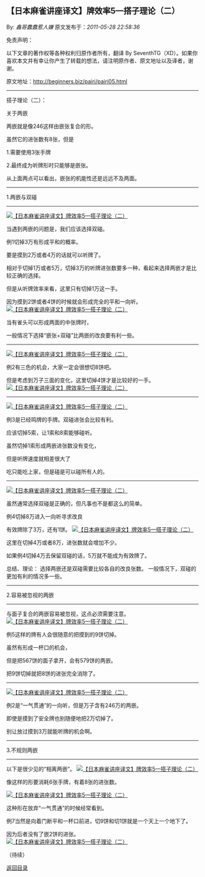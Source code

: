 ## 【日本麻雀讲座译文】牌效率5—搭子理论（二）

By: *鑫哥蠢蠢惹人嫌* 原文发布于：*2011-05-28 22:58:36*

免责声明：

以下文章的著作权等各种权利归原作者所有，翻译 By
SeventhTG（XD）。如果你喜欢本文并有幸让你产生了转载的想法，请注明原作者、原文地址以及译者，谢谢。

原文地址：http://beginners.biz/pairi/pairi05.html

------------------------------------------------------------------------------------

搭子理论（二）：

关于两嵌

两嵌就是像246这样由嵌张复合的形。

虽然它的进张数有8张，但是

1.需要使用3张手牌

2.最终成为听牌形时只能够是嵌张。

从上面两点可以看出，嵌张的机能性还是远远不及两面。

------------------------------------------------------------------------------------

1.两嵌与双碰

------------------------------------------------------------------------------------
[![【日本麻雀讲座译文】牌效率5&mdash;搭子理论（二）](http://s16.sinaimg.cn/middle/7f78b76fga4576ed3525f&amp;690)](http://photo.blog.sina.com.cn/showpic.html#blogid=7f78b76f0100ruen&url=http://s16.sinaimg.cn/orignal/7f78b76fga4576ed3525f)

当遇到两嵌的问题是，我们应该选择双碰。

例1切掉3万有形成平和的概率。

要是摸到2万或者4万的话就可以听牌了。

相对于切掉1万或者5万，切掉3万的听牌进张数要多一种，看起来选择两嵌才是比较正确的选择。

但是从听牌效率来看，这里只有切掉1万这一手。

因为摸到2饼或者4饼的时候就会形成完全的平和一向听。
[![【日本麻雀讲座译文】牌效率5&mdash;搭子理论（二）](http://s9.sinaimg.cn/middle/7f78b76fga45780c74f58&amp;690)](http://photo.blog.sina.com.cn/showpic.html#blogid=7f78b76f0100ruen&url=http://s9.sinaimg.cn/orignal/7f78b76fga45780c74f58)

当有雀头可以形成两面的中张牌时，

一般情况下选择“嵌张+双碰”比两嵌的改良要有利一些。

------------------------------------------------------------------------------------
[![【日本麻雀讲座译文】牌效率5&mdash;搭子理论（二）](http://s13.sinaimg.cn/middle/7f78b76fga4578cfc90cc&amp;690)](http://photo.blog.sina.com.cn/showpic.html#blogid=7f78b76f0100ruen&url=http://s13.sinaimg.cn/orignal/7f78b76fga4578cfc90cc)

例2有三色的机会，大家一定会很想切8饼吧。

但是考虑到万子三面的变化，这里切掉4饼才是比较好的一手。
[![【日本麻雀讲座译文】牌效率5&mdash;搭子理论（二）](http://s1.sinaimg.cn/middle/7f78b76fga4579ac45ee0&amp;690)](http://photo.blog.sina.com.cn/showpic.html#blogid=7f78b76f0100ruen&url=http://s1.sinaimg.cn/orignal/7f78b76fga4579ac45ee0)

------------------------------------------------------------------------------------
[![【日本麻雀讲座译文】牌效率5&mdash;搭子理论（二）](http://s2.sinaimg.cn/middle/7f78b76fga4579bf63f81&amp;690)](http://photo.blog.sina.com.cn/showpic.html#blogid=7f78b76f0100ruen&url=http://s2.sinaimg.cn/orignal/7f78b76fga4579bf63f81)

例3是已经鸣牌的手牌。双碰进张会比较有利。

应该切掉5索，让1索和8索能够碰听。

虽然切掉1索形成两嵌进张数没有变化，

但是听牌速度就相差很大了

吃只能吃上家，但是碰是可以碰所有人的。

------------------------------------------------------------------------------------
[![【日本麻雀讲座译文】牌效率5&mdash;搭子理论（二）](http://s14.sinaimg.cn/middle/7f78b76fga457bf24e8ad&amp;690)](http://photo.blog.sina.com.cn/showpic.html#blogid=7f78b76f0100ruen&url=http://s14.sinaimg.cn/orignal/7f78b76fga457bf24e8ad)

虽然通常选择双碰是正确的，但凡事也不是都这么的简单。

例4切掉8万进入一向听寻求改良

有效牌除了3万，还有1饼。
[![【日本麻雀讲座译文】牌效率5&mdash;搭子理论（二）](http://s7.sinaimg.cn/middle/7f78b76fga457e0d74826&amp;690)](http://photo.blog.sina.com.cn/showpic.html#blogid=7f78b76f0100ruen&url=http://s7.sinaimg.cn/orignal/7f78b76fga457e0d74826)

这里在切掉4万或者8万，进张数就会增加不少。

如果例4切掉4万去保留双碰的话，5万就不能成为有效牌了。

总结、理论：
选择两嵌还是双碰需要比较各自的改良张数。
一般情况下，双碰的更加有利的情况多一些。

------------------------------------------------------------------------------------

2.容易被忽视的两嵌

------------------------------------------------------------------------------------

与面子复合的两嵌容易被忽视，这点必须需要注意。
[![【日本麻雀讲座译文】牌效率5&mdash;搭子理论（二）](http://s10.sinaimg.cn/middle/7f78b76fga4580caf3609&amp;690)](http://photo.blog.sina.com.cn/showpic.html#blogid=7f78b76f0100ruen&url=http://s10.sinaimg.cn/orignal/7f78b76fga4580caf3609)

例5这样的牌有人会很随意的把摸到的9饼切掉。

虽然有形成一杯口的机会，

但是把567饼的面子拿开，会有579饼的两嵌。

把9饼切掉就把8饼的进张完全消除了。

------------------------------------------------------------------------------------
[![【日本麻雀讲座译文】牌效率5&mdash;搭子理论（二）](http://s5.sinaimg.cn/middle/7f78b76fga45813a5d5e4&amp;690)](http://photo.blog.sina.com.cn/showpic.html#blogid=7f78b76f0100ruen&url=http://s5.sinaimg.cn/orignal/7f78b76fga45813a5d5e4)

例2是“一气贯通”的一向听，但是万子含有246万的两嵌。

即使是摸到了安全牌也别随便地把2万切掉了。

别让放过摸到3万就能听牌的机会啊。

------------------------------------------------------------------------------------

3.不规则两嵌

------------------------------------------------------------------------------------

以下是很少见的“相离两嵌”。
[![【日本麻雀讲座译文】牌效率5&mdash;搭子理论（二）](http://s3.sinaimg.cn/middle/7f78b76fga4582cb49302&amp;690)](http://photo.blog.sina.com.cn/showpic.html#blogid=7f78b76f0100ruen&url=http://s3.sinaimg.cn/orignal/7f78b76fga4582cb49302)

像这样的形要消耗6张手牌，有着8张的进张数。

[![【日本麻雀讲座译文】牌效率5&mdash;搭子理论（二）](http://s11.sinaimg.cn/middle/7f78b76fga45831f0079a&amp;690)](http://photo.blog.sina.com.cn/showpic.html#blogid=7f78b76f0100ruen&url=http://s11.sinaimg.cn/orignal/7f78b76fga45831f0079a)

这种形在放弃“一气贯通”的时候经常看到。

例7当然是向着门断平和一杯口前进，切9饼和切1饼就是一个天上一个地下了。

因为后者没有了嵌2饼的进张。
[![【日本麻雀讲座译文】牌效率5&mdash;搭子理论（二）](http://s9.sinaimg.cn/middle/7f78b76fga45841a3d408&amp;690)](http://photo.blog.sina.com.cn/showpic.html#blogid=7f78b76f0100ruen&url=http://s9.sinaimg.cn/orignal/7f78b76fga45841a3d408)

（待续）

[返回目录](index.html)
